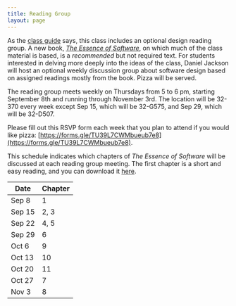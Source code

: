 ```yaml
---
title: Reading Group
layout: page
---
```


As the [class guide](https://61040-fa22.github.io/about/) says, this class includes an optional design reading group. A new book, [*The Essence of Software*](https://essenceofsoftware.com/), on which much of the class material is based, is a *recommended* but not required text. For students interested in delving more deeply into the ideas of the class, Daniel Jackson will host an optional weekly discussion group about software design based on assigned readings mostly from the book. Pizza will be served.

The reading group meets weekly on Thursdays from 5 to 6 pm, starting September 8th and running through November 3rd. The location will be 32-370 every week except Sep 15, which will be 32-G575, and Sep 29, which will be 32-D507.

Please fill out this RSVP form each week that you plan to attend if you would like pizza: [https://forms.gle/TU39L7CWMbueub7e8](https://forms.gle/TU39L7CWMbueub7e8). 

This schedule indicates which chapters of *The Essence of Software* will be discussed at each reading group meeting. The first chapter is a short and easy reading, and you can download it [here](https://essenceofsoftware.com/posts/sample-chapter/).  

| Date   | Chapter |
| ------ | ----------------- |
| Sep 8  | 1        |
| Sep 15 | 2, 3        |
| Sep 22 | 4, 5|
| Sep 29 | 6   |
| Oct 6  | 9 |
| Oct 13 | 10 |
| Oct 20 | 11 |
| Oct 27 | 7 |
| Nov 3  | 8 |
